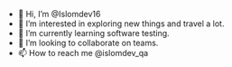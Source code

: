 - 👋 Hi, I’m @Islomdev16
- 👀 I’m interested in exploring new things and travel a lot.
- 🌱 I’m currently learning software testing.
- 💞️ I’m looking to collaborate on teams.
- 📫 How to reach me @islomdev_qa

<!---
Islomdev16/Islomdev16 is a ✨ special ✨ repository because its `README.md` (this file) appears on your GitHub profile.
You can click the Preview link to take a look at your changes.
--->
